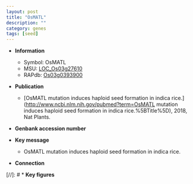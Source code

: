 ```yaml
---
layout: post
title: "OsMATL"
description: ""
category: genes
tags: [seed]
---
```


* **Information**  
    + Symbol: OsMATL  
    + MSU: [LOC_Os03g27610](http://rice.uga.edu/cgi-bin/ORF_infopage.cgi?orf=LOC_Os03g27610)  
    + RAPdb: [Os03g0393900](http://rapdb.dna.affrc.go.jp/viewer/gbrowse_details/irgsp1?name=Os03g0393900)  

* **Publication**  
    + [OsMATL mutation induces haploid seed formation in indica rice.](http://www.ncbi.nlm.nih.gov/pubmed?term=OsMATL mutation induces haploid seed formation in indica rice.%5BTitle%5D), 2018, Nat Plants.

* **Genbank accession number**  

* **Key message**  
    + OsMATL mutation induces haploid seed formation in indica rice.

* **Connection**  

[//]: # * **Key figures**  


